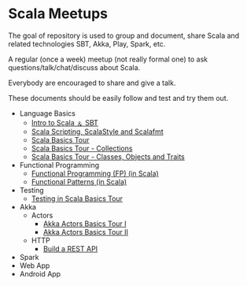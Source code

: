 # Scala Meetups

The goal of repository is used to group and document, share Scala and related technologies SBT, Akka, Play, Spark, etc.

A regular (once a week) meetup (not really formal one) to ask questions/talk/chat/discuss about Scala.

Everybody are encouraged to share and give a talk.  

These documents should be easily follow and test and try them out.

- Language Basics
  - [Intro to Scala &#65120; SBT](https://github.com/kasonchan/scalameetups/blob/master/scalameetup1/README.md)
  - [Scala Scripting, ScalaStyle and Scalafmt](https://github.com/kasonchan/scalameetups/blob/master/scalameetup2/README.md)
  - [Scala Basics Tour](https://github.com/kasonchan/scalameetups/blob/master/scalameetup3/README.md)
  - [Scala Basics Tour - Collections](https://github.com/kasonchan/scalameetups/blob/master/scalameetup6-slides/README.md)
  - [Scala Basics Tour - Classes, Objects and Traits](https://github.com/kasonchan/scalameetups/blob/master/scalameetup7/README.md)
- Functional Programming 
  - [Functional Programming (FP) (in Scala)](https://github.com/kasonchan/scalameetups/blob/master/scalameetup8/README.md)
  - [Functional Patterns (in Scala)](https://github.com/kasonchan/scalameetups/blob/master/scalameetup9/README.md)
- Testing
  - [Testing in Scala Basics Tour](https://github.com/kasonchan/scalameetups/blob/master/scalameetup12/README.md)
- Akka
  - Actors
    - [Akka Actors Basics Tour I](https://github.com/kasonchan/scalameetups/blob/master/scalameetup4-slides/README.md)
    - [Akka Actors Basics Tour II](https://github.com/kasonchan/scalameetups/blob/master/scalameetup5-slides/README.md)
  - HTTP
    - [Build a REST API](https://github.com/kasonchan/scalameetups/blob/master/scalameetup10/README.md)
- Spark
- Web App
- Android App
